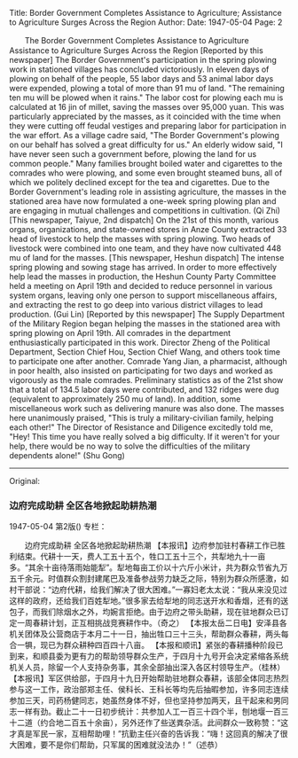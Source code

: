 Title: Border Government Completes Assistance to Agriculture; Assistance to Agriculture Surges Across the Region
Author:
Date: 1947-05-04
Page: 2

　　The Border Government Completes Assistance to Agriculture
    Assistance to Agriculture Surges Across the Region
    [Reported by this newspaper] The Border Government's participation in the spring plowing work in stationed villages has concluded victoriously. In eleven days of plowing on behalf of the people, 55 labor days and 53 animal labor days were expended, plowing a total of more than 91 mu of land. "The remaining ten mu will be plowed when it rains." The labor cost for plowing each mu is calculated at 16 jin of millet, saving the masses over 95,000 yuan. This was particularly appreciated by the masses, as it coincided with the time when they were cutting off feudal vestiges and preparing labor for participation in the war effort. As a village cadre said, "The Border Government's plowing on our behalf has solved a great difficulty for us." An elderly widow said, "I have never seen such a government before, plowing the land for us common people." Many families brought boiled water and cigarettes to the comrades who were plowing, and some even brought steamed buns, all of which we politely declined except for the tea and cigarettes. Due to the Border Government's leading role in assisting agriculture, the masses in the stationed area have now formulated a one-week spring plowing plan and are engaging in mutual challenges and competitions in cultivation. (Qi Zhi)
    [This newspaper, Taiyue, 2nd dispatch] On the 21st of this month, various organs, organizations, and state-owned stores in Anze County extracted 33 head of livestock to help the masses with spring plowing. Two heads of livestock were combined into one team, and they have now cultivated 448 mu of land for the masses.
    [This newspaper, Heshun dispatch] The intense spring plowing and sowing stage has arrived. In order to more effectively help lead the masses in production, the Heshun County Party Committee held a meeting on April 19th and decided to reduce personnel in various system organs, leaving only one person to support miscellaneous affairs, and extracting the rest to go deep into various district villages to lead production. (Gui Lin)
    [Reported by this newspaper] The Supply Department of the Military Region began helping the masses in the stationed area with spring plowing on April 19th. All comrades in the department enthusiastically participated in this work. Director Zheng of the Political Department, Section Chief Hou, Section Chief Wang, and others took time to participate one after another. Comrade Yang Jian, a pharmacist, although in poor health, also insisted on participating for two days and worked as vigorously as the male comrades. Preliminary statistics as of the 21st show that a total of 134.5 labor days were contributed, and 132 ridges were dug (equivalent to approximately 250 mu of land). In addition, some miscellaneous work such as delivering manure was also done. The masses here unanimously praised, "This is truly a military-civilian family, helping each other!" The Director of Resistance and Diligence excitedly told me, "Hey! This time you have really solved a big difficulty. If it weren't for your help, there would be no way to solve the difficulties of the military dependents alone!" (Shu Gong)



<hr /> 

Original: 


### 边府完成助耕  全区各地掀起助耕热潮

1947-05-04
第2版()
专栏：

　　边府完成助耕
    全区各地掀起助耕热潮
    【本报讯】边府参加驻村春耕工作已胜利结束。代耕十一天，费人工五十五个，牲口工五十三个，共犁地九十一亩多。“其余十亩待落雨始能犁”。犁地每亩工价以十六斤小米计，共为群众节省九万五千余元。时值群众割封建尾巴及准备参战劳力缺乏之际，特别为群众所感激，如村干部说：“边府代耕，给我们解决了很大困难。”一寡妇老太太说：“我从来没见过这样的政府，还给我们百姓犁地。”很多家去给犁地的同志送开水和香烟，还有的送包子，而我们除烟水之外，均婉言拒绝。由于边府之带头助耕，现在驻地群众已订定一周春耕计划，正互相挑战竞赛耕作中。（奇之）
    【本报太岳二日电】安泽县各机关团体及公营商店于本月二十一日，抽出牲口三十三头，帮助群众春耕，两头每合一犋，现已为群众耕种四百四十八亩。
    【本报和顺讯】紧张的春耕播种阶段已到来，和顺县委为更有力的帮助领导群众生产，于四月十九号开会决定紧缩各系统机关人员，除留一个人支持杂务事，其余全部抽出深入各区村领导生产。（桂林）
    【本报讯】军区供给部，于四月十九日开始帮助驻地群众春耕，该部全体同志热烈参与这一工作，政治部郑主任、侯科长、王科长等均先后抽暇参加，许多同志连续参加三天，司药杨健同志，她虽然身体不好，但也坚持参加两天，且干起来和男同志一样有劲。截止二十一日初步统计：共参加人工一百三十四个半，刨地堰一百三十二道（约合地二百五十余亩），另外还作了些送粪杂活。此间群众一致称赞：“这才真是军民一家，互相帮助哩！”抗勤主任兴奋的告诉我：“嗨！这回真的解决了很大困难，要不是你们帮助，只军属的困难就没法办！”（述恭）

